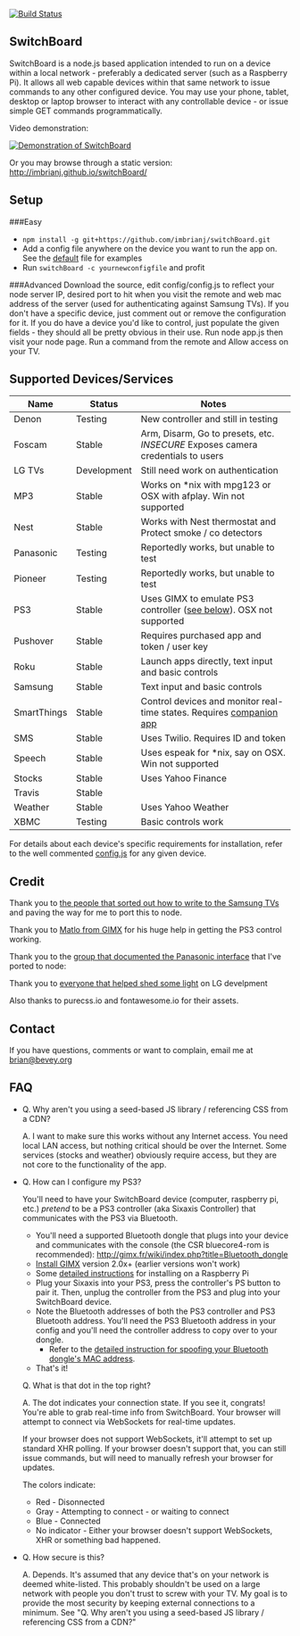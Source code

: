 [![Build Status](https://secure.travis-ci.org/imbrianj/switchBoard.png)](http://travis-ci.org/imbrianj/switchBoard)

SwitchBoard
---
SwitchBoard is a node.js based application intended to run on a device within a local network - preferably a dedicated server (such as a Raspberry Pi).  It allows all web capable devices within that same network to issue commands to any other configured device.  You may use your phone, tablet, desktop or laptop browser to interact with any controllable device - or issue simple GET commands programmatically.

Video demonstration:

[![Demonstration of SwitchBoard](http://img.youtube.com/vi/6zJVRXMuuE4/0.jpg)](https://www.youtube.com/watch?v=6zJVRXMuuE4)

Or you may browse through a static version:
http://imbrianj.github.io/switchBoard/

Setup
---
###Easy
- ```npm install -g git+https://github.com/imbrianj/switchBoard.git```
- Add a config file anywhere on the device you want to run the app on. See the [default](config/config.js) file for examples
- Run ```switchBoard -c yournewconfigfile``` and profit

###Advanced
Download the source, edit config/config.js to reflect your node server IP, desired port to hit when you visit the remote and web mac address of the server (used for authenticating against Samsung TVs).  If you don't have a specific device, just comment out or remove the configuration for it.  If you do have a device you'd like to control, just populate the given fields - they should all be pretty obvious in their use.  Run node app.js then visit your node page.  Run a command from the remote and Allow access on your TV.

Supported Devices/Services
---

| Name        | Status      | Notes                                                                           |
|-------------|-------------|---------------------------------------------------------------------------------|
| Denon       | Testing     | New controller and still in testing                                             |
| Foscam      | Stable      | Arm, Disarm, Go to presets, etc. *INSECURE* Exposes camera credentials to users |
| LG TVs      | Development | Still need work on authentication                                               |
| MP3         | Stable      | Works on *nix with mpg123 or OSX with afplay. Win not supported                 |
| Nest        | Stable      | Works with Nest thermostat and Protect smoke / co detectors                     |
| Panasonic   | Testing     | Reportedly works, but unable to test                                            |
| Pioneer     | Testing     | Reportedly works, but unable to test                                            |
| PS3         | Stable      | Uses GIMX to emulate PS3 controller ([see below](https://github.com/imbrianj/switchBoard#faq)). OSX not supported  |
| Pushover    | Stable      | Requires purchased app and token / user key                                     |
| Roku        | Stable      | Launch apps directly, text input and basic controls                             |
| Samsung     | Stable      | Text input and basic controls                                                   |
| SmartThings | Stable      | Control devices and monitor real-time states. Requires [companion app](https://github.com/imbrianj/oauth_controller/blob/master/oauth_controller.groovy) |
| SMS         | Stable      | Uses Twilio. Requires ID and token                                              |
| Speech      | Stable      | Uses espeak for *nix, say on OSX.  Win not supported                            |
| Stocks      | Stable      | Uses Yahoo Finance                                                              |
| Travis      | Stable      |                                                                                 |
| Weather     | Stable      | Uses Yahoo Weather                                                              |
| XBMC        | Testing     | Basic controls work                                                             |

For details about each device's specific requirements for installation, refer to the well commented [config.js](config/config.js) for any given device.

Credit
---
Thank you to [the people that sorted out how to write to the Samsung TVs](http://forum.samygo.tv/viewtopic.php?f=12&t=1792) and paving the way for me to port this to node.

Thank you to [Matlo from GIMX](http://blog.gimx.fr/) for his huge help in getting the PS3 control working.

Thank you to the [group that documented the Panasonic interface](http://cocoontech.com/forums/topic/21266-panasonic-viera-plasma-ip-control/page-2) that I've ported to node:

Thank you to [everyone that helped shed some light](http://forum.loxone.com/enen/software/4876-lg-tv-http-control.html#post32692) on LG develpment

Also thanks to purecss.io and fontawesome.io for their assets.

Contact
---
If you have questions, comments or want to complain, email me at brian@bevey.org

FAQ
---
- Q. Why aren't you using a seed-based JS library / referencing CSS from a CDN?

  A. I want to make sure this works without any Internet access.  You need local LAN access, but nothing critical should be over the Internet.  Some services (stocks and weather) obviously require access, but they are not core to the functionality of the app.

- Q. How can I configure my PS3?

  You'll need to have your SwitchBoard device (computer, raspberry pi, etc.) *pretend* to be a PS3 controller (aka Sixaxis Controller) that communicates with the PS3 via Bluetooth.

   * You'll need a supported Bluetooth dongle that plugs into your device and communicates with the console (the CSR bluecore4-rom is recommended): http://gimx.fr/wiki/index.php?title=Bluetooth_dongle
   * [Install GIMX](https://github.com/matlo/GIMX/releases) version 2.0x+ (earlier versions won't work)
   * Some [detailed instructions](http://gimx.fr/wiki/index.php?title=RPi) for installing on a Raspberry Pi
   * Plug your Sixaxis into your PS3, press the controller's PS button to pair it.  Then, unplug the controller from the PS3 and plug into your SwitchBoard device.
   * Note the Bluetooth addresses of both the PS3 controller and PS3 Bluetooth address.  You'll need the PS3 Bluetooth address in your config and you'll need the controller address to copy over to your dongle.
     * Refer to the [detailed instruction for spoofing your Bluetooth dongle's MAC address](http://gimx.fr/wiki/index.php?title=Command_line#Linux_.2B_bluetooth_.2B_PS3).
   * That's it!

  Q. What is that dot in the top right?

  A. The dot indicates your connection state.  If you see it, congrats!  You're able to grab real-time info from SwitchBoard.  Your browser will attempt to connect via WebSockets for real-time updates.

  If your browser does not support WebSockets, it'll attempt to set up standard XHR polling.  If your browser doesn't support that, you can still issue commands, but will need to manually refresh your browser for updates.

  The colors indicate:

   * Red - Disonnected
   * Gray - Attempting to connect - or waiting to connect
   * Blue - Connected
   * No indicator - Either your browser doesn't support WebSockets, XHR or something bad happened.

- Q. How secure is this?

  A. Depends.  It's assumed that any device that's on your network is deemed white-listed.  This probably shouldn't be used on a large network with people you don't trust to screw with your TV. My goal is to provide the most security by keeping external connections to a minimum.  See "Q. Why aren't you using a seed-based JS library / referencing CSS from a CDN?"
